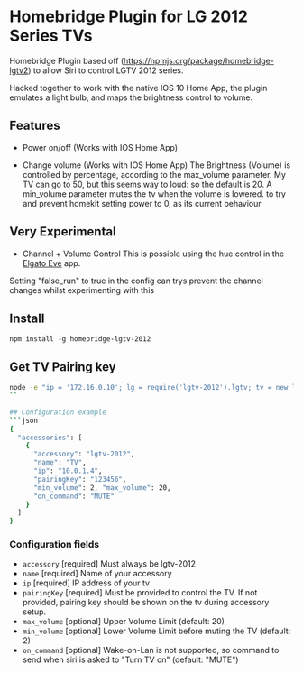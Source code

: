 # Homebridge Plugin for LG 2012 Series TVs

Homebridge Plugin based off (https://npmjs.org/package/homebridge-lgtv2) to allow Siri to control LGTV 2012 series.

Hacked together to work with the native IOS 10 Home App, the plugin emulates a light bulb, and maps the brightness control to volume.

## Features
* Power on/off (Works with IOS Home App)

* Change volume (Works with IOS Home App)
The Brightness (Volume) is controlled by percentage, according to the max_volume parameter. My TV can go to 50, but this seems way to loud: so the default is 20.
A min_volume parameter mutes the tv when the volume is lowered. to try and prevent homekit setting power to 0, as its current behaviour


## Very Experimental
* Channel + Volume Control
This is possible using the hue control in the [Elgato Eve](https://www.elgato.com/en/eve/eve-app) app.

Setting "false_run" to true in the config can trys prevent the channel changes whilst experimenting with this 


## Install
```npm install -g homebridge-lgtv-2012```

## Get TV Pairing key
```bash 
node -e "ip = '172.16.0.10'; lg = require('lgtv-2012').lgtv; tv = new lg({host: ip}); tv.pair_request()"
``

## Configuration example
```json
{
  "accessories": [
    {
      "accessory": "lgtv-2012",
      "name": "TV",
      "ip": "10.0.1.4",
      "pairingKey": "123456", 
      "min_volume": 2, "max_volume": 20,
      "on_command": "MUTE"
    }
  ]
}
```

### Configuration fields

- `accessory` [required]
Must always be lgtv-2012
- `name` [required]
Name of your accessory
- `ip` [required]
IP address of your tv
- `pairingKey` [required]
Must be provided to control the TV. If not provided, pairing key should be shown on the tv during accessory setup.
- `max_volume` [optional]
Upper Volume Limit (default: 20)
- `min_volume` [optional]
Lower Volume Limit before muting the TV (default: 2)
- `on_command` [optional]
Wake-on-Lan is not supported, so command to send when siri is asked to "Turn TV on" (default: "MUTE")
